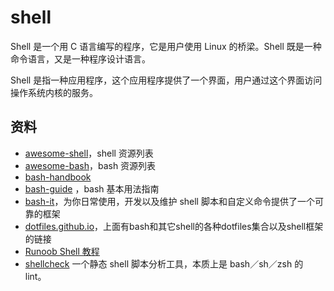 # shell

Shell 是一个用 C 语言编写的程序，它是用户使用 Linux 的桥梁。Shell 既是一种命令语言，又是一种程序设计语言。

Shell 是指一种应用程序，这个应用程序提供了一个界面，用户通过这个界面访问操作系统内核的服务。

## 资料

* [awesome-shell](https://github.com/alebcay/awesome-shell)，shell 资源列表
* [awesome-bash](https://github.com/awesome-lists/awesome-bash)，bash 资源列表
* [bash-handbook](https://github.com/denysdovhan/bash-handbook)
* [bash-guide](https://github.com/vuuihc/bash-guide) ，bash 基本用法指南
* [bash-it](https://github.com/Bash-it/bash-it)，为你日常使用，开发以及维护 shell 脚本和自定义命令提供了一个可靠的框架
* [dotfiles.github.io](http://dotfiles.github.io/)，上面有bash和其它shell的各种dotfiles集合以及shell框架的链接
* [Runoob Shell 教程](http://www.runoob.com/linux/linux-shell.html)
* [shellcheck](https://github.com/koalaman/shellcheck) 一个静态 shell 脚本分析工具，本质上是 bash／sh／zsh 的 lint。
